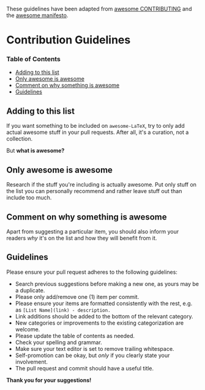 These guidelines have been adapted from [awesome CONTRIBUTING](https://github.com/sindresorhus/awesome/blob/master/contributing.md) and the [awesome manifesto](https://github.com/sindresorhus/awesome/blob/master/awesome.md).

# Contribution Guidelines

### Table of Contents
- [Adding to this list](#adding-to-this-list)
- [Only awesome is awesome](#only-awesome-is-awesome)
- [Comment on why something is awesome](#comment-on-why-something-is-awesome)
- [Guidelines](#guidelines)

## Adding to this list

If you want something to be included on `awesome-LaTeX`, try to only add actual awesome stuff in your pull requests. After all, it's a curation, not a collection.

But **what is awesome?**

## Only awesome is awesome

Research if the stuff you're including is actually awesome. Put only stuff on the list you can personally recommend and rather leave stuff out than include too much.

## Comment on why something is awesome

Apart from suggesting a particular item, you should also inform your readers *why* it's on the list and how they will benefit from it.

## Guidelines

Please ensure your pull request adheres to the following guidelines:

- Search previous suggestions before making a new one, as yours may be a duplicate.
- Please only add/remove one (1) item per commit.
- Please ensure your items are formatted consistently with the rest, e.g. as  `[List Name](link) - description.`
- Link additions should be added to the bottom of the relevant category.
- New categories or improvements to the existing categorization are welcome.
- Please update the table of contents as needed.
- Check your spelling and grammar.
- Make sure your text editor is set to remove trailing whitespace.
- Self-promotion can be okay, but _only_ if you clearly state your involvement.
- The pull request and commit should have a useful title.

**Thank you for your suggestions!**

